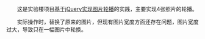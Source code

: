 &emsp;&emsp;这是实验楼项目[基于jQuery实现图片轮播](https://www.shiyanlou.com/courses/80)的实践，主要实现4张照片的轮播。

&emsp;&emsp;实际操作时，替换了原来的图片，但现有图片宽度方面还存在问题，图片宽度过大，导致只在一幅图片中轮换。